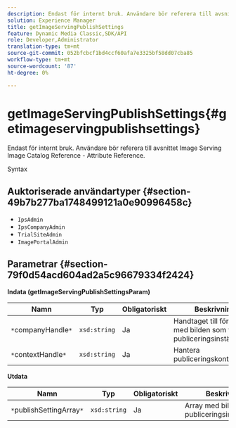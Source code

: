 ```yaml
---
description: Endast för internt bruk. Användare bör referera till avsnittet Image Serving Image Catalog Reference - Attribute Reference.
solution: Experience Manager
title: getImageServingPublishSettings
feature: Dynamic Media Classic,SDK/API
role: Developer,Administrator
translation-type: tm+mt
source-git-commit: 052bfcbcf1bd4ccf60afa7e3325bf58dd07cba85
workflow-type: tm+mt
source-wordcount: '87'
ht-degree: 0%

---
```



# getImageServingPublishSettings{#getimageservingpublishsettings}

Endast för internt bruk. Användare bör referera till avsnittet Image Serving Image Catalog Reference - Attribute Reference.

Syntax

## Auktoriserade användartyper {#section-49b7b277ba1748499121a0e90996458c}

* `IpsAdmin`
* `IpsCompanyAdmin`
* `TrialSiteAdmin`
* `ImagePortalAdmin`

## Parametrar {#section-79f0d54acd604ad2a5c96679334f2424}

**Indata (getImageServingPublishSettingsParam)**

| Namn | Typ | Obligatoriskt | Beskrivning |
|---|---|---|---|
| `*`companyHandle`*` | `xsd:string` | Ja | Handtaget till företaget med bilden som visar publiceringsinställningar. |
| `*`contextHandle`*` | `xsd:string` | Ja | Hantera publiceringskontexten. |

**Utdata**

| Namn | Typ | Obligatoriskt | Beskrivning |
|---|---|---|---|
| `*`publishSettingArray`*` | `xsd:string` | Ja | Array med bildserverns publiceringsinställningar. |

